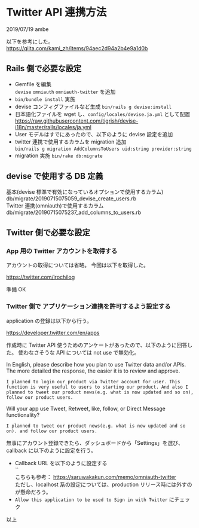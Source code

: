 # Twitter API 連携方法

2019/07/19 ambe

以下を参考にした。  
https://qiita.com/kami_zh/items/94aec2d94a2b4e9a1d0b

## Rails 側で必要な設定

- Gemfile を編集  
  `devise` `omniauth` `omniauth-twitter` を追加
- `bin/bundle install` 実施
- devise コンフィグファイルなど生成 `bin/rails g devise:install`
- 日本語化ファイルを wget し、`config/locales/devise.ja.yml` として配置  
  https://raw.githubusercontent.com/tigrish/devise-i18n/master/rails/locales/ja.yml
- User モデルはすでにあったので、以下のように devise 設定を追加
- twitter 連携で使用するカラムを migration 追加  
  `bin/rails g migration AddColumnsToUsers uid:string provider:string`
- migration 実施 `bin/rake db:migrate`

## devise で使用する DB 定義

基本(devise 標準で有効になっているオプションで使用するカラム)  
db/migrate/20190715075059_devise_create_users.rb  
Twitter 連携(omniauth)で使用するカラム  
db/migrate/20190715075237_add_columns_to_users.rb

## Twitter 側で必要な設定

### App 用の Twitter アカウントを取得する

アカウントの取得については省略。
今回は以下を取得した。

https://twitter.com/irochilog

準備 OK

### Twitter 側で アプリケーション連携を許可するよう設定する

application の登録は以下から行う。

https://developer.twitter.com/en/apps

作成時に Twitter API 使うためのアンケートがあったので、以下のように回答した。
使わなさそうな API については not use で無効化。

In English, please describe how you plan to use Twitter data and/or APIs. The more detailed the response, the easier it is to review and approve.
```
I planned to login our product via Twitter account for user. This function is very useful to users to starting our product. And also I planned to tweet our product news(e.g. what is now updated and so on), follow our product users.
```

Will your app use Tweet, Retweet, like, follow, or Direct Message functionality?
```
I planned to tweet our product news(e.g. what is now updated and so on). and follow our product users.
```

無事にアカウント登録できたら、ダッシュボードから「Settings」を選び、callback に以下のように設定を行う。
* Callback URL を以下のように設定する  
  ``  
  こちらも参考： https://saruwakakun.com/memo/omniauth-twitter  
  ただし、localhost 系の設定については、production リリース時には外すのが懸命だろう。
* `Allow this application to be used to Sign in with Twitter` にチェック


以上
